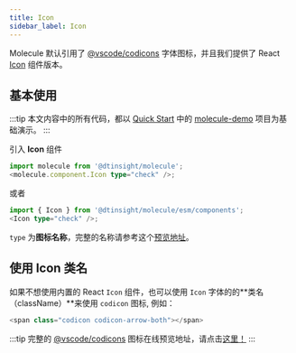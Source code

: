 ```yaml
---
title: Icon
sidebar_label: Icon
---
```


Molecule 默认引用了 [@vscode/codicons](https://microsoft.github.io/vscode-codicons/dist/codicon.html) 字体图标，并且我们提供了
React [Icon](/docs/api/namespaces/molecule.component#icon) 组件版本。

## 基本使用

:::tip
本文内容中的所有代码，都以 [Quick Start](../quick-start) 中的 [molecule-demo](https://github.com/DTStack/molecule-examples/tree/main/packages/molecule-demo) 项目为基础演示。
:::

引入 **Icon** 组件

```ts
import molecule from '@dtinsight/molecule';
<molecule.component.Icon type="check" />;
```

或者

```ts
import { Icon } from '@dtinsight/molecule/esm/components';
<Icon type="check" />;
```

`type` 为**图标名称**，完整的名称请参考这个[预览地址](https://microsoft.github.io/vscode-codicons/dist/codicon.html)。

## 使用 Icon 类名

如果不想使用内置的 React `Icon` 组件，也可以使用 `Icon` 字体的的**类名（className）**来使用 `codicon` 图标, 例如：

```ts
<span class="codicon codicon-arrow-both"></span>
```

:::tip
完整的 [@vscode/codicons][codicon-url] 图标在线预览地址，请点击[这里！][codicon-url]
:::

[codicon-url]: https://microsoft.github.io/vscode-codicons/dist/codicon.html
